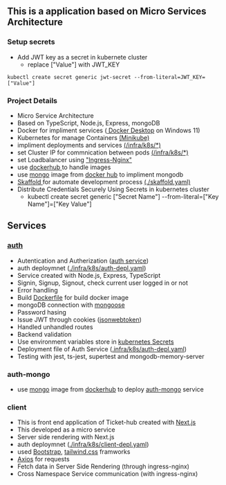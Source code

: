 ## This is a application based on Micro Services Architecture

### Setup secrets

- Add JWT key as a secret in kubernete cluster
     - replace ["Value"] with JWT_KEY
```
kubectl create secret generic jwt-secret --from-literal=JWT_KEY=["Value"]
```


### Project Details

- Micro Service Architecture
- Based on TypeScript, Node.js, Express, mongoDB
- Docker for impliment services ([ Docker Desktop](https://www.docker.com/products/docker-desktop/) on Windows 11)
- Kubernetes for manage Containers [ (Minikube) ](https://minikube.sigs.k8s.io/docs/)
- impliment deployments and services [ (/infra/k8s/*) ](https://github.com/kavishkamk/ticket-hub/tree/main/infra/k8s)
- set Cluster IP for commnication between pods [ (/infra/k8s/*) ](https://github.com/kavishkamk/ticket-hub/tree/main/infra/k8s)
- set Loadbalancer using [ "Ingress-Nginx" ](https://github.com/kubernetes/ingress-nginx)
- use [ dockerhub ](https://hub.docker.com/) to handle images
- use [mongo](https://hub.docker.com/_/mongo) image from [docker hub]((https://hub.docker.com/search?q=)) to impliment mongodb
- [ Skaffold ](https://skaffold.dev/) for automate development process [ (./skaffold.yaml) ](https://github.com/kavishkamk/ticket-hub/blob/main/skaffold.yaml)
- Distribute Credentials Securely Using Secrets in kubernetes cluster 
    - kubectl create secret generic ["Secret Name"] --from-literal=["Key Name"]=["Key Value"]

## Services

### [auth](https://github.com/kavishkamk/ticket-hub/blob/main/auth/README.md)

- Autentication and Autherization ([auth service](https://github.com/kavishkamk/ticket-hub/tree/main/auth))
- auth deploymnet ([./infra/k8s/auth-depl.yaml](https://github.com/kavishkamk/ticket-hub/blob/main/infra/k8s/auth-depl.yaml))
- Service created with Node.js, Express, TypeScript
- Signin, Signup, Signout, check current user logged in or not
- Error handling
- Build [ Dockerfile](https://github.com/kavishkamk/ticket-hub/blob/main/auth/Dockerfile) for build docker image
- mongoDB connection with [mongoose](https://mongoosejs.com/)
- Password hasing
- Issue JWT through cookies ([jsonwebtoken](https://www.npmjs.com/package/jsonwebtoken))
- Handled unhandled routes
- Backend validation
- Use environment variables store in [kubernetes Secrets](https://kubernetes.io/docs/tasks/inject-data-application/distribute-credentials-secure/)
- Deployment file of Auth Service ([.infra/k8s/auth-depl.yaml](https://github.com/kavishkamk/ticket-hub/blob/main/infra/k8s/auth-depl.yaml))
- Testing with jest, ts-jest, supertest and mongodb-memory-server

### auth-mongo

- use [mongo](https://hub.docker.com/_/mongo) image from [dockerhub](https://hub.docker.com/search?q=) to deploy [auth-mongo](https://github.com/kavishkamk/ticket-hub/blob/main/infra/k8s/auth-mongo-depl.yaml) service

### client

- This is front end application of Ticket-hub created with [Next.js](https://nextjs.org/)
- This developed as a micro service
- Server side rendering with Next.js
- auth deploymnet ([./infra/k8s/client-depl.yaml](https://github.com/kavishkamk/ticket-hub/blob/main/infra/k8s/client-depl.yaml))
- used [Bootstrap](https://getbootstrap.com/), [tailwind.css](https://tailwindcss.com/) framworks
- [Axios](https://www.npmjs.com/package/axios) for requests
- Fetch data in Server Side Rendering (through ingress-nginx)
- Cross Namespace Service communication (with ingress-nginx)
